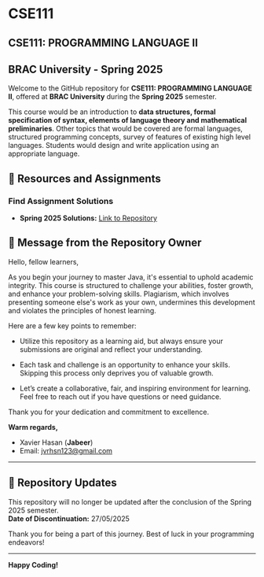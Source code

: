 # CSE111
## CSE111: PROGRAMMING LANGUAGE II
## BRAC University - Spring 2025

Welcome to the GitHub repository for **CSE111: PROGRAMMING LANGUAGE II**, offered at **BRAC University** during the **Spring 2025** semester.

This course would be an introduction to **data structures, formal specification of syntax, elements of language theory and mathematical preliminaries**. Other topics that would be covered are formal languages, structured programming concepts, survey of features of existing high level languages. Students would design and write application using an appropriate language.

## 📂 Resources and Assignments
### Find Assignment Solutions
- **Spring 2025 Solutions:** [Link to Repository](https://github.com/jabeerjpeg/CSE111)

## 📝 Message from the Repository Owner

Hello, fellow learners,

As you begin your journey to master Java, it's essential to uphold academic integrity. This course is structured to challenge your abilities, foster growth, and enhance your problem-solving skills. Plagiarism, which involves presenting someone else's work as your own, undermines this development and violates the principles of honest learning.

Here are a few key points to remember:

- Utilize this repository as a learning aid, but always ensure your submissions are original and reflect your understanding.

- Each task and challenge is an opportunity to enhance your skills. Skipping this process only deprives you of valuable growth.

- Let’s create a collaborative, fair, and inspiring environment for learning. Feel free to reach out if you have questions or need guidance.

Thank you for your dedication and commitment to excellence.

**Warm regards,**
- Xavier Hasan (**Jabeer**)
- Email: [jvrhsn123@gmail.com](mailto:jvrhsn123@gmail.com)

---

## 📢 Repository Updates

This repository will no longer be updated after the conclusion of the Spring 2025 semester.  
**Date of Discontinuation:** 27/05/2025

Thank you for being a part of this journey. Best of luck in your programming endeavors!

---

**Happy Coding!**  
